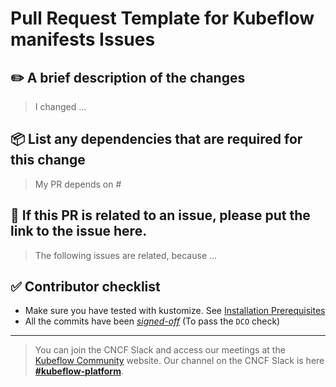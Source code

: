 # Pull Request Template for Kubeflow manifests Issues

## ✏️ A brief description of the changes
> I changed ...

## 📦 List any dependencies that are required for this change
> My PR depends on #

## 🐛 If this PR is related to an issue, please put the link to the issue here.
> The following issues are related, because ...

## ✅ Contributor checklist
  - Make sure you have tested with kustomize. See [Installation Prerequisites](https://github.com/kubeflow/manifests#prerequisites)
  - All the commits have been [_signed-off_](https://github.com/kubeflow/community/tree/master/dco-signoff-hook#signing-off-commits)  (To pass the `DCO` check)

---     
 
> You can join the CNCF Slack and access our meetings at the [Kubeflow Community](https://www.kubeflow.org/docs/about/community/) website. Our channel on the CNCF Slack is here [**#kubeflow-platform**](https://app.slack.com/client/T08PSQ7BQ/C073W572LA2).
  
